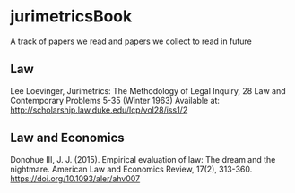 # jurimetricsBook

A track of papers we read and papers we collect to read in future

## Law

Lee Loevinger, Jurimetrics: The Methodology of Legal Inquiry, 28 Law and Contemporary Problems 5-35 (Winter 1963) Available at: http://scholarship.law.duke.edu/lcp/vol28/iss1/2 

## Law and Economics

Donohue III, J. J. (2015). Empirical evaluation of law: The dream and the nightmare. American Law and Economics Review, 17(2), 313-360.
https://doi.org/10.1093/aler/ahv007

